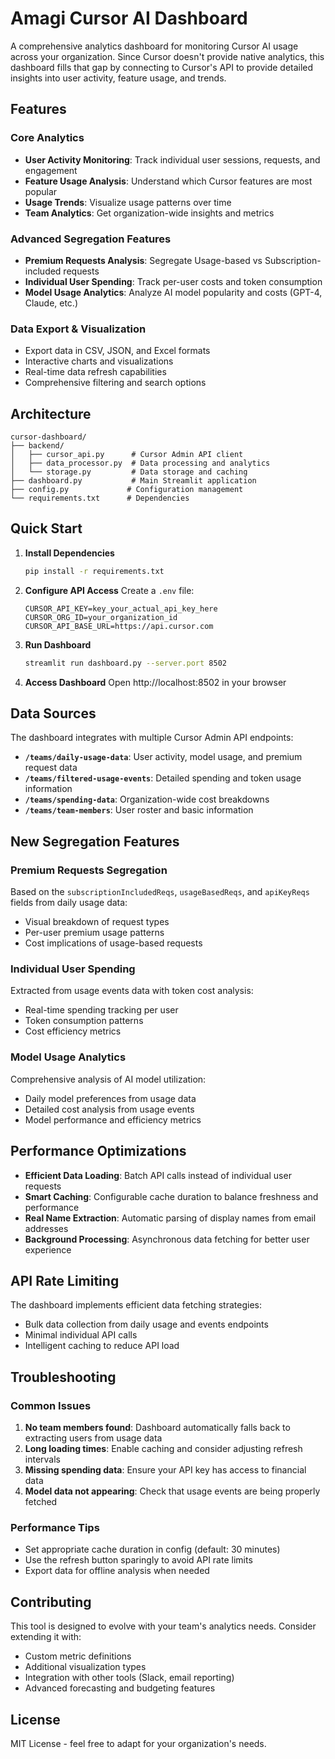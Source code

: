 # Amagi Cursor AI Dashboard

A comprehensive analytics dashboard for monitoring Cursor AI usage across your organization. Since Cursor doesn't provide native analytics, this dashboard fills that gap by connecting to Cursor's API to provide detailed insights into user activity, feature usage, and trends.

## Features

### Core Analytics
- **User Activity Monitoring**: Track individual user sessions, requests, and engagement
- **Feature Usage Analysis**: Understand which Cursor features are most popular
- **Usage Trends**: Visualize usage patterns over time
- **Team Analytics**: Get organization-wide insights and metrics

### Advanced Segregation Features
- **Premium Requests Analysis**: Segregate Usage-based vs Subscription-included requests
- **Individual User Spending**: Track per-user costs and token consumption
- **Model Usage Analytics**: Analyze AI model popularity and costs (GPT-4, Claude, etc.)

### Data Export & Visualization
- Export data in CSV, JSON, and Excel formats
- Interactive charts and visualizations
- Real-time data refresh capabilities
- Comprehensive filtering and search options

## Architecture

```
cursor-dashboard/
├── backend/
│   ├── cursor_api.py      # Cursor Admin API client
│   ├── data_processor.py  # Data processing and analytics
│   └── storage.py         # Data storage and caching
├── dashboard.py           # Main Streamlit application
├── config.py             # Configuration management
└── requirements.txt      # Dependencies
```

## Quick Start

1. **Install Dependencies**
   ```bash
   pip install -r requirements.txt
   ```

2. **Configure API Access**
   Create a `.env` file:
   ```env
   CURSOR_API_KEY=key_your_actual_api_key_here
   CURSOR_ORG_ID=your_organization_id
   CURSOR_API_BASE_URL=https://api.cursor.com
   ```

3. **Run Dashboard**
   ```bash
   streamlit run dashboard.py --server.port 8502
   ```

4. **Access Dashboard**
   Open http://localhost:8502 in your browser

## Data Sources

The dashboard integrates with multiple Cursor Admin API endpoints:

- **`/teams/daily-usage-data`**: User activity, model usage, and premium request data
- **`/teams/filtered-usage-events`**: Detailed spending and token usage information  
- **`/teams/spending-data`**: Organization-wide cost breakdowns
- **`/teams/team-members`**: User roster and basic information

## New Segregation Features

### Premium Requests Segregation
Based on the `subscriptionIncludedReqs`, `usageBasedReqs`, and `apiKeyReqs` fields from daily usage data:
- Visual breakdown of request types
- Per-user premium usage patterns
- Cost implications of usage-based requests

### Individual User Spending
Extracted from usage events data with token cost analysis:
- Real-time spending tracking per user
- Token consumption patterns
- Cost efficiency metrics

### Model Usage Analytics
Comprehensive analysis of AI model utilization:
- Daily model preferences from usage data
- Detailed cost analysis from usage events
- Model performance and efficiency metrics

## Performance Optimizations

- **Efficient Data Loading**: Batch API calls instead of individual user requests
- **Smart Caching**: Configurable cache duration to balance freshness and performance
- **Real Name Extraction**: Automatic parsing of display names from email addresses
- **Background Processing**: Asynchronous data fetching for better user experience

## API Rate Limiting

The dashboard implements efficient data fetching strategies:
- Bulk data collection from daily usage and events endpoints
- Minimal individual API calls
- Intelligent caching to reduce API load

## Troubleshooting

### Common Issues

1. **No team members found**: Dashboard automatically falls back to extracting users from usage data
2. **Long loading times**: Enable caching and consider adjusting refresh intervals
3. **Missing spending data**: Ensure your API key has access to financial data
4. **Model data not appearing**: Check that usage events are being properly fetched

### Performance Tips

- Set appropriate cache duration in config (default: 30 minutes)
- Use the refresh button sparingly to avoid API rate limits
- Export data for offline analysis when needed

## Contributing

This tool is designed to evolve with your team's analytics needs. Consider extending it with:
- Custom metric definitions
- Additional visualization types  
- Integration with other tools (Slack, email reporting)
- Advanced forecasting and budgeting features

## License

MIT License - feel free to adapt for your organization's needs. 